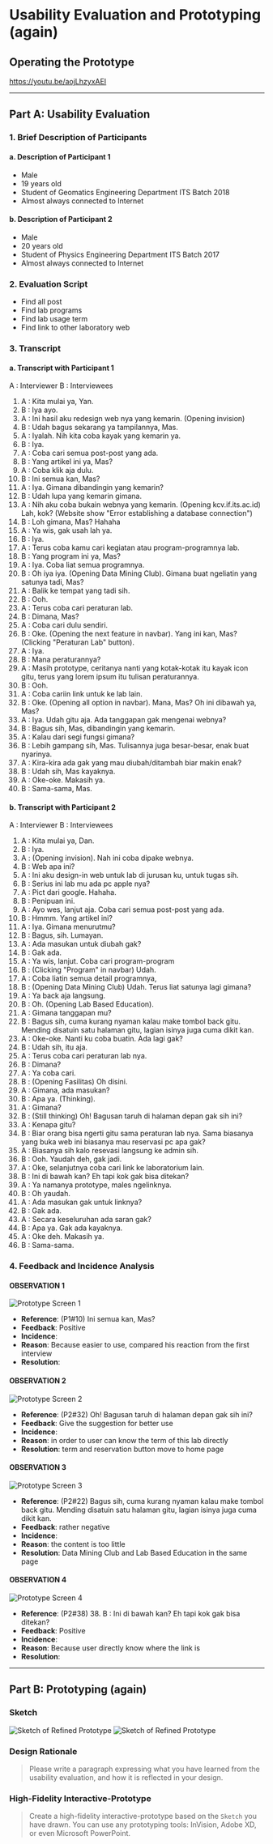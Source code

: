 # Usability Evaluation and Prototyping (again)

## Operating the Prototype
https://youtu.be/aojLhzyxAEI

---
 
## Part A: Usability Evaluation

### 1. Brief Description of Participants

#### a. Description of Participant 1
 - Male
 - 19 years old
 - Student of Geomatics Engineering Department ITS Batch 2018
 - Almost always connected to Internet

#### b. Description of Participant 2
 - Male
 - 20 years old
 - Student of Physics Engineering Department ITS Batch 2017
 - Almost always connected to Internet

### 2. Evaluation Script
 - Find all post
 - Find lab programs
 - Find lab usage term
 - Find link to other laboratory web

### 3. Transcript

#### a. Transcript with Participant 1
A : Interviewer
B : Interviewees

1. A : Kita mulai ya, Yan.
2. B : Iya ayo.
3. A : Ini hasil aku redesign web nya yang kemarin. (Opening invision)
4. B : Udah bagus sekarang ya tampilannya, Mas.
5. A : Iyalah. Nih kita coba kayak yang kemarin ya.
6. B : Iya.
7. A : Coba cari semua post-post yang ada.
8. B : Yang artikel ini ya, Mas?
9. A : Coba klik aja dulu.
10. B : Ini semua kan, Mas?
11. A : Iya. Gimana dibandingin yang kemarin?
12. B : Udah lupa yang kemarin gimana.
13. A : Nih aku coba bukain webnya yang kemarin. (Opening kcv.if.its.ac.id) Lah, kok? (Website show "Error establishing a database connection")
14. B : Loh gimana, Mas? Hahaha
15. A : Ya wis, gak usah lah ya.
16. B : Iya.
17. A : Terus coba kamu cari kegiatan atau program-programnya lab.
18. B : Yang program ini ya, Mas?
19. A : Iya. Coba liat semua programnya.
20. B : Oh iya iya. (Opening Data Mining Club). Gimana buat ngeliatin yang satunya tadi, Mas?
21. A : Balik ke tempat yang tadi sih.
22. B : Ooh.
23. A : Terus coba cari peraturan lab.
24. B : Dimana, Mas?
25. A : Coba cari dulu sendiri.
26. B : Oke. (Opening the next feature in navbar). Yang ini kan, Mas? (Clicking "Peraturan Lab" button).
27. A : Iya.
28. B : Mana peraturannya?
29. A : Masih prototype, ceritanya nanti yang kotak-kotak itu kayak icon gitu, terus yang lorem ipsum itu tulisan peraturannya.
30. B : Ooh.
31. A : Coba cariin link untuk ke lab lain.
32. B : Oke. (Opening all option in navbar). Mana, Mas? Oh ini dibawah ya, Mas?
33. A : Iya. Udah gitu aja. Ada tanggapan gak mengenai webnya?
34. B : Bagus sih, Mas, dibandingin yang kemarin.
35. A : Kalau dari segi fungsi gimana?
36. B : Lebih gampang sih, Mas. Tulisannya juga besar-besar, enak buat nyarinya.
37. A : Kira-kira ada gak yang mau diubah/ditambah biar makin enak?
38. B : Udah sih, Mas kayaknya.
39. A : Oke-oke. Makasih ya.
40. B : Sama-sama, Mas.


#### b. Transcript with Participant 2
A : Interviewer
B : Interviewees

1. A : Kita mulai ya, Dan.
2. B : Iya.
3. A : (Opening invision). Nah ini coba dipake webnya.
4. B : Web apa ini?
5. A : Ini aku design-in web untuk lab di jurusan ku, untuk tugas sih.
6. B : Serius ini lab mu ada pc apple nya?
7. A : Pict dari google. Hahaha.
8. B : Penipuan ini.
9. A : Ayo wes, lanjut aja. Coba cari semua post-post yang ada.
10. B : Hmmm. Yang artikel ini?
11. A : Iya. Gimana menurutmu?
12. B : Bagus, sih. Lumayan.
13. A : Ada masukan untuk diubah gak?
14. B : Gak ada.
15. A : Ya wis, lanjut. Coba cari program-program
16. B : (Clicking "Program" in navbar) Udah.
17. A : Coba liatin semua detail programnya,
18. B : (Opening Data Mining Club) Udah. Terus liat satunya lagi gimana?
19. A : Ya back aja langsung.
20. B : Oh. (Opening Lab Based Education).
21. A : Gimana tanggapan mu?
22. B : Bagus sih, cuma kurang nyaman kalau make tombol back gitu. Mending disatuin satu halaman gitu, lagian isinya juga cuma dikit kan.
23. A : Oke-oke. Nanti ku coba buatin. Ada lagi gak?
24. B : Udah sih, itu aja.
25. A : Terus coba cari peraturan lab nya.
26. B : Dimana?
27. A : Ya coba cari.
28. B : (Opening Fasilitas) Oh disini.
29. A : Gimana, ada masukan?
30. B : Apa ya. (Thinking).
31. A : Gimana?
32. B : (Still thinking) Oh! Bagusan taruh di halaman depan gak sih ini?
33. A : Kenapa gitu?
34. B : Biar orang bisa ngerti gitu sama peraturan lab nya. Sama biasanya yang buka web ini biasanya mau reservasi pc apa gak?
35. A : Biasanya sih kalo resevasi langsung ke admin sih.
36. B : Ooh. Yaudah deh, gak jadi.
37. A : Oke, selanjutnya coba cari link ke laboratorium lain.
38. B : Ini di bawah kan? Eh tapi kok gak bisa ditekan?
39. A : Ya namanya prototype, males ngelinknya.
40. B : Oh yaudah.
41. A : Ada masukan gak untuk linknya?
42. B : Gak ada.
43. A : Secara keseluruhan ada saran gak?
44. B : Apa ya. Gak ada kayaknya.
45. A : Oke deh. Makasih ya.
46. B : Sama-sama.

### 4. Feedback and Incidence Analysis

#### OBSERVATION 1
![Prototype Screen 1](/media/3.png)

 - **Reference**: (P1#10) Ini semua kan, Mas?
 - **Feedback**: Positive
 - **Incidence**:
 - **Reason**: Because easier to use, compared his reaction from the first interview
 - **Resolution**:
 
#### OBSERVATION 2
![Prototype Screen 2](/media/4.png)

 - **Reference**: (P2#32) Oh! Bagusan taruh di halaman depan gak sih ini?
 - **Feedback**: Give the suggestion for better use
 - **Incidence**: 
 - **Reason**: in order to user can know the term of this lab directly
 - **Resolution**: term and reservation button move to home page
 
 #### OBSERVATION 3
![Prototype Screen 3](/media/5.png)

 - **Reference**: (P2#22) Bagus sih, cuma kurang nyaman kalau make tombol back gitu. Mending disatuin satu halaman gitu, lagian isinya juga cuma dikit kan.
 - **Feedback**: rather negative
 - **Incidence**: 
 - **Reason**: the content is too little
 - **Resolution**: Data Mining Club and Lab Based Education  in the same page
 
 #### OBSERVATION 4
![Prototype Screen 4](/media/6.png)

 - **Reference**: (P2#38) 38. B : Ini di bawah kan? Eh tapi kok gak bisa ditekan?
 - **Feedback**: Positive
 - **Incidence**: 
 - **Reason**: Because user directly know where the link is
 - **Resolution**:
 ---

## Part B: Prototyping (again)

### Sketch

![Sketch of Refined Prototype](/media/1.jpg)
![Sketch of Refined Prototype](/media/2.jpg)

### Design Rationale
> Please write a paragraph expressing what you have learned from the usability evaluation, 
> and how it is reflected in your design.

### High-Fidelity Interactive-Prototype
> Create a high-fidelity interactive-prototype based on the `Sketch` you have drawn.
> You can use any prototyping tools: InVision, Adobe XD, or even Microsoft PowerPoint.
